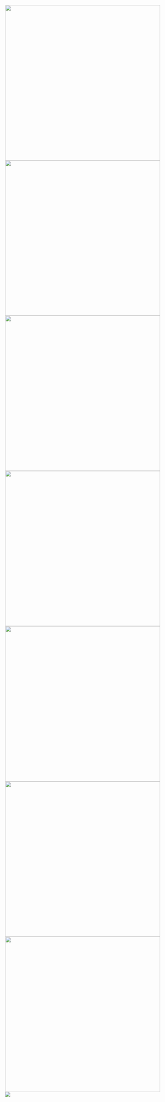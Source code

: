 <img src="https://github.com/Darshan6069/BhagvatGeeta/assets/138776334/8d618787-6d17-4487-931e-cc954418c499" height="500"/>
<img src="https://github.com/Darshan6069/BhagvatGeeta/assets/138776334/b2f9e8e9-bd57-419b-9c38-0945da8485a6" height="500"/>
<img src="https://github.com/Darshan6069/BhagvatGeeta/assets/138776334/cb247cfb-4b29-4d3b-929e-9b4d9bc88b24" height="500"/>
<img src="https://github.com/Darshan6069/BhagvatGeeta/assets/138776334/4dc17f1a-a744-4198-8974-ac38f48de392" height="500"/>
<img src="https://github.com/Darshan6069/BhagvatGeeta/assets/138776334/614b27d5-e240-4cc4-bff6-3dc9accb7c07" height="500"/>
<img src="https://github.com/Darshan6069/BhagvatGeeta/assets/138776334/087c10f4-b4da-4959-9dca-501c0a1e1721" height="500"/>
<img src="https://github.com/Darshan6069/BhagvatGeeta/assets/138776334/2de1939d-9486-4dd2-9662-dfbc8259310d" height="500"/>
<img src="https://github.com/Darshan6069/BhagvatGeeta/assets/138776334/c3f1f3e8-5a6e-48f7-81d9-11a9ceafd560" heigth="400"/>
